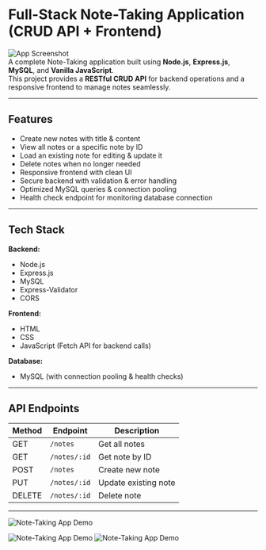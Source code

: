 # Full-Stack Note-Taking Application (CRUD API + Frontend)
![App Screenshot]()  
A complete Note-Taking application built using **Node.js**, **Express.js**, **MySQL**, and **Vanilla JavaScript**.  
This project provides a **RESTful CRUD API** for backend operations and a responsive frontend to manage notes seamlessly.

---
## Features

- Create new notes with title & content
- View all notes or a specific note by ID
- Load an existing note for editing & update it
- Delete notes when no longer needed
- Responsive frontend with clean UI
- Secure backend with validation & error handling
- Optimized MySQL queries & connection pooling
- Health check endpoint for monitoring database connection

---

## Tech Stack

**Backend:**
- Node.js
- Express.js
- MySQL
- Express-Validator
- CORS

**Frontend:**
- HTML
- CSS
- JavaScript (Fetch API for backend calls)

**Database:**
- MySQL (with connection pooling & health checks)

---

## API Endpoints

| Method | Endpoint         | Description                   |
|--------|-----------------|--------------------------------|
| GET    | `/notes`        | Get all notes                  |
| GET    | `/notes/:id`    | Get note by ID                 |
| POST   | `/notes`        | Create new note                |
| PUT    | `/notes/:id`    | Update existing note           |
| DELETE | `/notes/:id`    | Delete note                    |

---
![Note-Taking App Demo](https://i.pinimg.com/originals/8d/62/1f/8d621f66f551b6a39072473d52280ff0.gif) 


![Note-Taking App Demo](https://i.pinimg.com/originals/8d/62/1f/8d621f66f551b6a39072473d52280ff0.gif) ![Note-Taking App Demo](https://i.pinimg.com/originals/8d/62/1f/8d621f66f551b6a39072473d52280ff0.gif)  
